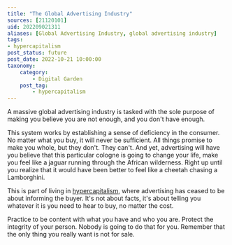 ```yaml
---
title: "The Global Advertising Industry"
sources: [21120101]
uid: 202209021311
aliases: [Global Advertising Industry, global advertising industry]
tags:
- hypercapitalism
post_status: future
post_date: 2022-10-21 10:00:00
taxonomy:
    category:
        - Digital Garden
    post_tag:
        - hypercapitalism
---
```


A massive global advertising industry is tasked with the sole purpose of making you believe you are not enough, and you don't have enough. 

This system works by establishing a sense of deficiency in the consumer. No matter what you buy, it will never be sufficient. All things promise to make you whole, but they don't. They can't. And yet, advertising will have you believe that this particular cologne is going to change your life, make you feel like a jaguar running through the African wilderness. Right up until you realize that it would have been better to feel like a cheetah chasing a Lamborghini.

This is part of living in [hypercapitalism](./a-users-definition-of-hypercapitalism.md), where advertising has ceased to be about informing the buyer. It's not about facts, it's about telling you whatever it is you need to hear to buy, no matter the cost.

Practice to be content with what you have and who you are. Protect the integrity of your person. Nobody is going to do that for you. Remember that the only thing you really want is not for sale.